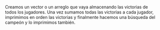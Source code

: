 Creamos un vector o un arreglo que vaya almacenando las victorias de todos los jugadores. Una vez sumamos todas las victorias a cada jugador, imprimimos en orden las victorias y finalmente hacemos una búsqueda del campeón y lo imprimimos también.
